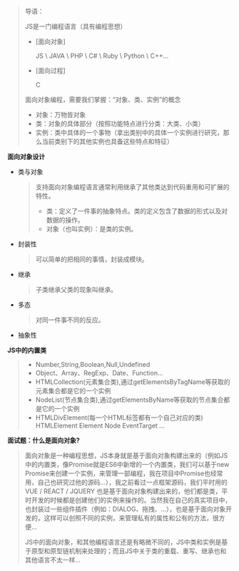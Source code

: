 > 导语：
>
> JS是一门编程语言（具有编程思想）
>
> - [面向对象]
>
>   JS \ JAVA \ PHP \ C# \ Ruby \ Python \ C++...
>
> - [面向过程]
>
>   C
>
> 面向对象编程，需要我们掌握：“对象、类、实例”的概念
>
> - 对象：万物皆对象
> - 类：对象的具体部分（按照功能特点进行分类：大类、小类）
> - 实例：类中具体的一个事物（拿出类别中的具体一个实例进行研究，那么当前类别下的其他实例也具备这些特点和特征）

**面向对象设计**

- 类与对象

  > 支持面向对象编程语言通常利用继承了其他类达到代码重用和可扩展的特性。
  >
  > - 类：定义了一件事的抽象特点。类的定义包含了数据的形式以及对数据的操作。
  > - 对象（也叫实例）：是类的实例。

- 封装性

  > 可以简单的把相同的事情，封装成模块。

- 继承

  > 子类继承父类的现象叫继承。

- 多态

  > 对同一件事不同的反应。

- 抽象性

  

**JS中的内置类**

> - Number,String,Boolean,Null,Undefined
> - Object、Array、RegExp、Date、Function…
> - HTMLCollection(元素集合类),通过getElementsByTagName等获取的元素集合都是它的一个实例
> - NodeList(节点集合类),通过getElementsByName等获取的节点集合都是它的一个实例
> - HTMLDivElement(每一个HTML标签都有一个自己对应的类) HTMLElement Element Node EventTarget …

**面试题：什么是面向对象?**

> 面向对象是一种编程思想，JS本身就是基于面向对象构建出来的（例如JS中的内置类，像Promise就是ES6中新增的一个内置类，我们可以基于new Promise来创建一个实例，来管理一部编程，我在项目中Promise也经常用，自己也研究过他的源码...），我之前看过一点框架源码，我们平时用的VUE / REACT / JQUERY 也是基于面向对象构建出来的，他们都是类，平时开发的时候都是创建他们的实例来操作的。当然我在自己的真实项目中，也封装过一些组件插件（例如：DIALOG、拖拽、...），也是基于面向对象开发的，这样可以创照不同的实例，来管理私有的属性和公有的方法，很方便...
>
> JS中的面向对象，和其他编程语言还是有略微不同的，JS中类和实例是基于原型和原型链机制来处理的；而且JS中关于类的重载、重写、继承也和其他语言不太一样...

